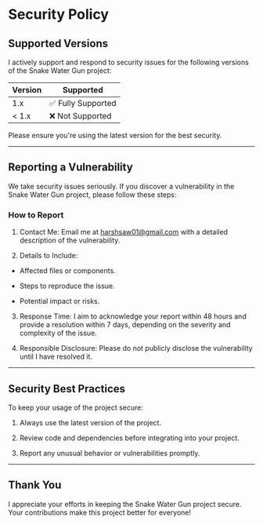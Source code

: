# Security Policy

## Supported Versions

I actively support and respond to security issues for the following versions of the Snake Water Gun project:

| Version | Supported          |
| ------- | ------------------ |
| 1.x     | :white_check_mark: Fully Supported |
| < 1.x   | :x: Not Supported                  |

Please ensure you're using the latest version for the best security.

---

## Reporting a Vulnerability

We take security issues seriously. If you discover a vulnerability in the Snake Water Gun project, please follow these steps:

### How to Report

1. Contact Me: Email me at [harshsaw01@gmail.com](harshsaw01@gmail.com) with a detailed description of the vulnerability.


2. Details to Include:

- Affected files or components.

- Steps to reproduce the issue.

- Potential impact or risks.



3. Response Time:
I aim to acknowledge your report within 48 hours and provide a resolution within 7 days, depending on the severity and complexity of the issue.


4. Responsible Disclosure:
Please do not publicly disclose the vulnerability until I have resolved it.

---


## Security Best Practices

To keep your usage of the project secure:

1. Always use the latest version of the project.


2. Review code and dependencies before integrating into your project.


3. Report any unusual behavior or vulnerabilities promptly.




---

## Thank You

I appreciate your efforts in keeping the Snake Water Gun project secure. Your contributions make this project better for everyone!
